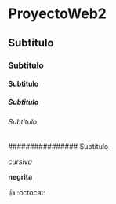 # ProyectoWeb2
## Subtitulo
### Subtitulo
#### Subtitulo
##### Subtitulo
###### Subtitulo
################ Subtitulo

*cursiva*

**negrita**

:+1:
:octocat:

